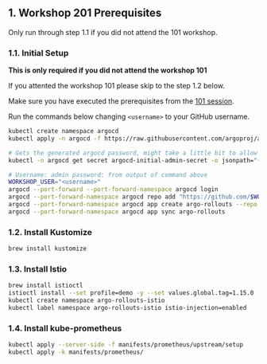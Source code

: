## 1. Workshop 201 Prerequisites

Only run through step 1.1 if you did not attend the 101 workshop.

### 1.1. Initial Setup

**This is only required if you did not attend the workshop 101**

If you attented the workshop 101 please skip to the step 1.2 below.

Make sure you have executed the prerequisites from the [101 session](101_prereqs.md).

Run the commands below changing `<username>` to your GitHub username.

```sh
kubectl create namespace argocd
kubectl apply -n argocd -f https://raw.githubusercontent.com/argoproj/argo-cd/stable/manifests/install.yaml

# Gets the generated argocd password, might take a little bit to allow argocd to fully start
kubectl -n argocd get secret argocd-initial-admin-secret -o jsonpath="{.data.password}" | base64 -d

# Username: admin password: from output of command above
WORKSHOP_USER="<username>"
argocd --port-forward --port-forward-namespace argocd login
argocd --port-forward-namespace argocd repo add "https://github.com/$WORKSHOP_USER/ArgoCDRollouts"
argocd --port-forward-namespace argocd app create argo-rollouts --repo "https://github.com/$WORKSHOP_USER/ArgoCDRollouts" --path manifests/ArgoCD101-RolloutsController --dest-namespace argo-rollouts --dest-server https://kubernetes.default.svc
argocd --port-forward-namespace argocd app sync argo-rollouts
```

### 1.2. Install Kustomize

```sh
brew install kustomize
```

### 1.3. Install Istio

```sh
brew install istioctl
istioctl install --set profile=demo -y --set values.global.tag=1.15.0
kubectl create namespace argo-rollouts-istio
kubectl label namespace argo-rollouts-istio istio-injection=enabled
```

### 1.4. Install kube-prometheus
```sh
kubectl apply --server-side -f manifests/prometheus/upstream/setup
kubectl apply -k manifests/prometheus/
```
